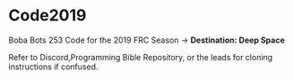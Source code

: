 # Code2019
Boba Bots 253 Code for the 2019 FRC Season -> **Destination: Deep Space**

Refer to Discord,Programming Bible Repository, or the leads for cloning instructions if confused.
